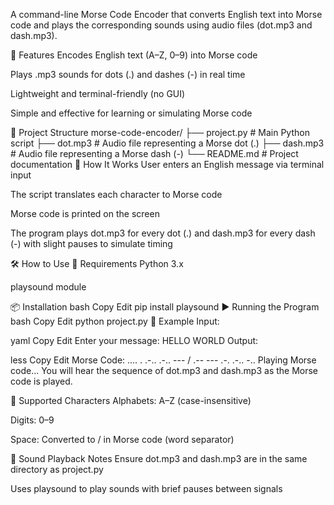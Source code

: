 A command-line Morse Code Encoder that converts English text into Morse code and plays the corresponding sounds using audio files (dot.mp3 and dash.mp3).

🚀 Features
Encodes English text (A–Z, 0–9) into Morse code

Plays .mp3 sounds for dots (.) and dashes (-) in real time

Lightweight and terminal-friendly (no GUI)

Simple and effective for learning or simulating Morse code

📁 Project Structure
morse-code-encoder/
├── project.py           # Main Python script
├── dot.mp3              # Audio file representing a Morse dot (.)
├── dash.mp3             # Audio file representing a Morse dash (-)
└── README.md            # Project documentation
🧠 How It Works
User enters an English message via terminal input

The script translates each character to Morse code

Morse code is printed on the screen

The program plays dot.mp3 for every dot (.) and dash.mp3 for every dash (-) with slight pauses to simulate timing

🛠️ How to Use
🔧 Requirements
Python 3.x

playsound module

📦 Installation
bash
Copy
Edit
pip install playsound
▶️ Running the Program
bash
Copy
Edit
python project.py
🧾 Example
Input:

yaml
Copy
Edit
Enter your message: HELLO WORLD
Output:

less
Copy
Edit
Morse Code: .... . .-.. .-.. --- / .-- --- .-. .-.. -..
Playing Morse code...
You will hear the sequence of dot.mp3 and dash.mp3 as the Morse code is played.

📝 Supported Characters
Alphabets: A–Z (case-insensitive)

Digits: 0–9

Space: Converted to / in Morse code (word separator)

🎵 Sound Playback Notes
Ensure dot.mp3 and dash.mp3 are in the same directory as project.py

Uses playsound to play sounds with brief pauses between signals
